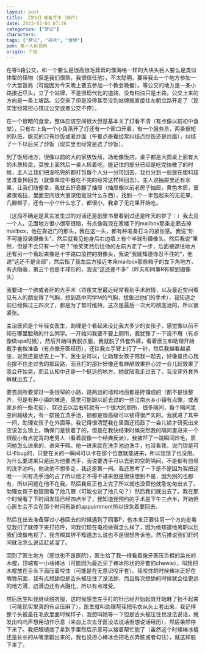 ```yaml
---
layout: post
title: 【梦记】准备手术（碎片）
date: 2023-03-04 07:36
categories: ["梦记"]
characters: 
tags: ["梦记", "碎片", "食物"]
pov: 第一人称视角
origin: 个站
---
```


在等5路公交，和一个要么是很高很毛茸茸的像海格一样的大块头巨人要么是类似体型的怪物（但是我们很熟，我很信任他），不太聪明，要带我去一个地方参加一个大型饭局（可能因为今天晚上要去参加一个教会晚餐）。等公交的地方是一条小路接近尽头，立了个站牌，不是很现代化的道路，没有柏油只是土路，公交上来的方向是一条上坡路。公交来了但是没停甚至没到站牌就直接往左朝岔路开走了（现实里经常担心错过公交或者公交不停）。

在一个很暗的食堂，整体应该空间很大但是基本关了灯看不清（有点像以前初中食堂），只有左上角一个小角落开了灯还有一个窗口开着，有一个服务员，两条很短的队伍，能买的只有炒饭或者炒面（午餐点泰餐经常纠结点炒饭还是炒面），纠结了一下以后买了炒饭（现实里也经常是选了炒饭）。

到了饭局地方，很像以前的大的家族饭局，场地像饭店，桌子都是大圆桌上面有大的木质转盘，菜放上面然后一桌人转着吃。能记住的部分已经是吃完快散了的时候，主人让我们把没吃完的都打包每个人分一分带回去，我也分到一些放在塑料袋里准备拎回去（就像单位午餐吃不完的经常这样拎回去）。主人说抽屉里还有水果，让我们随便拿，我就去好奇翻了抽屉（抽屉像以前老房子抽屉，黄色木质，很紧很难拉，里面空间很大很深但是没什么东西），找到一个一半包起来的无花果，几瓣橙子，还有一小个什么忘了，都很小，我拿了无花果开始吃。

（这段不确定是真实发生过的对话还是剧里书里看到过还是昨天的梦了：）我去见一个人，见面地方很小很窄很暗，有点像我现在家楼下的mailbox那条走廊去掉mailbox，他在靠近门的那头，我在这一头，都有种准备打斗的紧张感。我说“你不可能没装摄像头”，然后就看见他身后右边墙上有个半球形摄像头。然后我说“果然，但是不会只有一个吧？”他笑笑然后往他的左前方走了一步，后面被遮住地方还有另一个看起来像是十字路口监控的摄像头，我说“我就知道你忍不住的”，他说“这还不是全部”，然后指了我左后方接近本来mailbox那些箱子的左下角地方，有点隐蔽，第三个也是半球形的，我说“这还差不多”（昨天和同事R有聊到摄像头）

我要动一个肺或者肝的大手术（罚夜文里最近经常看到手术剧情，以及最近空间看见有人的朋友得了气胸，想到高中同学M的气胸，想象过他们的手术），我知道之前已经做过三四次了，都是为了暂时维持，这次是最后一次大的彻底治的，所以很紧张。

主治医师是个年轻女医生，助理是个看起来没比我大多少的女孩子，感觉像以前不知在哪里脸熟的什么同学。一开始问我要不要上厕所，我犹豫了一下说不用（有点像做spa时候），然后开始叫我脱衣服，我就脱了外套外裤，看着医生和助理开始戴手套做准备（有点像牙医经历），还往我左手臂上打了一针，然后我越看越紧张，说我还是想去上一下，医生说可以，让助理女孩子陪我一起去，好像是担心我会撑不住走过去的那段路，而且打的那针好像还有麻醉效果担心过一会儿起效果了我会开始晃，而且认知中还是一个挺远的地方。她就陪我走过去了，我没穿外套外裤就出去了。

要去厕所要穿过一条很窄的小路，路两边的墙和地面都是砖铺成的（都不是很整齐，但是有种小镇的味道，感觉可能跟以前去过的一些江南水乡小镇有点像，或者家乡的一些老街），穿过去以后右转就有一个很大的厕所，很多隔间，每个隔间里空间超级大，有一排独立洗手池，锁都是很高级可以锁得很严实的。我就进了其中一间，助理女孩子在外面等。我记得很清楚我在里面还捣鼓了一会儿锁才研究出来应该怎么锁上，确保门是锁着了的，但是在我快结束时候突然我的隔间里进来一个很瘦小有点驼背的老男人（看着就像一个经典反派），我被吓了一跳瞬间炸毛，质问他怎么进来的、进来干嘛。他一进来就在洗手池边洗手，也没看我，说门锁是可以卡bug的，只要在关的一瞬间可以卡在那个位置就能进来，所以我锁了也没用。为什么要进来只是因为他要洗手，我说要洗手可以去别的空的隔间，不是都有自带的洗手池吗，他说他不想多走，我这是第一间。我还思考了一下是不是因为我把这唯一一间有洗手池的占了所以他才不得不进来但是很快想到不是，因为别的也都有，所以问题在他不在我。然后我反正也上完了所以就也没管他就急匆匆出去了。助理女孩子也狠狠看了他几眼（可能也说了他几句？）然后我们就出去了。我在那个时候看了下时间发现已经四点半了，我知道我预约的手术是下午三点半，开始担心医生会不会在那个时间有新的appointment所以很急着要回去。

然后在出去准备穿过小巷回去的时候遇到了同事P，他本来正要往另一个方向走看见我们了就停下来打招呼，问我们现在电视做得怎么样了，因为他知道他离职以后我们改做电视了，我含糊其辞不知道怎么说也不是很想告诉他，然后推说我们赶时间就没怎么说话赶紧溜了。

回到了医生地方（感觉也不是医院），医生给了我一根看着像牙医压舌棍的扁长的木棍，顶端有一小块棒冰（可能因为最近买了棒冰形状的牙套的chewie），叫我把木棍放在舌头下面压着咬住（可能是在无意识咬牙套）。我咬住的时候棒冰正好在嘴唇前面，我有点想舔但是舌头被压住了没法舔，而且每次想舔的时候就会往更远的地方滑，边滑边还有点融化，所以有点难受。

然后医生叫我继续脱衣服，这时候感觉左手打的针已经开始起效开始麻了抬不起来（可能现实里真的有点压麻了），医生就叫助理帮我把毛衣从头上套出来，我记得整个头被盖在毛衣里面时候样子，我想叫她等一下但是舌头被压住也没法说话，就发出呜呜声想用动作示意（来自上次去牙医没法说话但想说话经历），然后果然停下来了。我把眼镜摘了拿到手里然后示意可以接着帮忙脱了（虽然这个时候棒冰棍还是长长的从嘴里戳出来的，我也没担心棒冰会把毛衣弄脏或者勾住），就这样脱下来了。

<p style="color: #0000; text-indent: 2em">然后我犹豫着不想脱剩下的衣服，基本上只剩下胸罩和内裤了（到这里也还是像spa），这时候房间门还是开着的，而且旁边病床有个男人，我问医生为什么都要脱光，她说不然不方便手术。我走过去把房间门推到虚掩上了，然后把胸罩脱了。然后医生走进走出了一下，把虚掩的门又推开了。然后我说我来例假了怎么办，脱了内裤的话会把床单弄脏的，医生让我还是脱了，然后把卫生巾从内裤上撕下来让我直接用腿夹住，说这样就能避免弄脏了，但是就算真的弄脏了也没关系，反正手术本来也会有血把床单弄脏的。然后我就这样爬到床上被单底下躺好等手术了（其间旁边病床那个男的还半起身探过身来看过一下，感觉是个剧里看见过的男角色）。</p>

